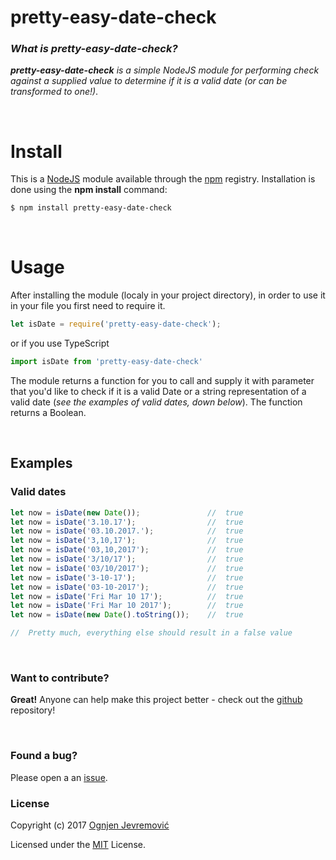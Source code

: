 # **pretty-easy-date-check**

### *What is pretty-easy-date-check?*
***pretty-easy-date-check*** *is a simple NodeJS module for performing check against a supplied value to determine if it is a valid date (or can be transformed to one!)*.

&nbsp;

# Install
This is a [NodeJS](http://www.node.js) module available through the [npm](http://npmjs.org) registry. Installation is done using the **npm install** command:
```sh
$ npm install pretty-easy-date-check
```

&nbsp;

# Usage
After installing the module (localy in your project directory), in order to use it in your file you first need to require it.
```javascript
let isDate = require('pretty-easy-date-check');
```

or if you use TypeScript
```typescript
import isDate from 'pretty-easy-date-check'
```

The module returns a function for you to call and supply it with parameter that you'd like to check if it is a valid Date or a string representation of a valid date (*see the examples of valid dates, down below*).
The function returns a Boolean.

&nbsp;

## Examples

### Valid dates
```javascript
let now = isDate(new Date());               //  true
let now = isDate('3.10.17');                //  true
let now = isDate('03.10.2017.');            //  true
let now = isDate('3,10,17');                //  true
let now = isDate('03,10,2017');             //  true
let now = isDate('3/10/17');                //  true
let now = isDate('03/10/2017');             //  true
let now = isDate('3-10-17');                //  true
let now = isDate('03-10-2017');             //  true
let now = isDate('Fri Mar 10 17');          //  true
let now = isDate('Fri Mar 10 2017');        //  true
let now = isDate(new Date().toString());    //  true

//  Pretty much, everything else should result in a false value
```

&nbsp;

### Want to contribute?
**Great!**
Anyone can help make this project better - check out the [github](https://github.com/ognjenjevremovic/pretty-easy-date-check) repository!

&nbsp;

### Found a bug?
Please open a an [issue](https://github.com/ognjenjevremovic/pretty-easy-date-check/issues).

### License
Copyright (c) 2017 [Ognjen Jevremović](https://github.com/ognjenjevremovic)

Licensed under the [MIT](https://github.com/ognjenjevremovic/pretty-easy-date-check/blob/master/LICENSE) License.